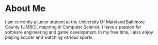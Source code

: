 # About Me
I am currently a junior student at the University Of Maryland Baltimore County (UMBC), majoring in Computer Science. 
I have a passion for software engineering and game development. 
In my free time, i also enjoy playing soccer and watching various sports.

